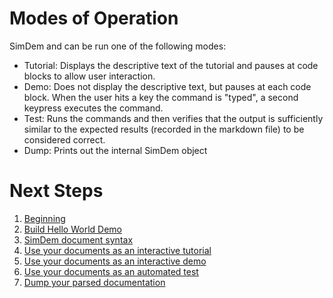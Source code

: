 # Modes of Operation

SimDem and can be run one of the following modes:

* Tutorial: Displays the descriptive text of the tutorial and pauses
  at code blocks to allow user interaction.
* Demo: Does not display the descriptive text, but pauses at each
  code block. When the user hits a key the command is "typed", a
  second keypress executes the command.
* Test: Runs the commands and then verifies that the output is
  sufficiently similar to the expected results (recorded in the
  markdown file) to be considered correct.
* Dump:  Prints out the internal SimDem object

# Next Steps

  1. [Beginning](README.md)
  1. [Build Hello World Demo](hello_world.md)
  1. [SimDem document syntax](syntax.md)
  1. [Use your documents as an interactive tutorial](mode_tutorial.md)
  1. [Use your documents as an interactive demo](mode_demo.md)
  1. [Use your documents as an automated test](mode_test.md)
  1. [Dump your parsed documentation](mode_dump.md)